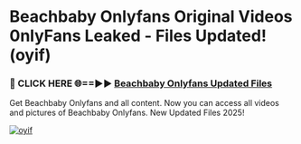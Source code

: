 # Beachbaby Onlyfans Original Videos 0nlyFans Leaked - Files Updated! (oyif)

<h3>🔴 CLICK HERE 🌐==►► <a href="https://tinyurl.com/ehrbuxhb" rel="nofollow">Beachbaby Onlyfans Updated Files</a></h3>

Get Beachbaby Onlyfans and all content. Now you can access all videos and pictures of Beachbaby Onlyfans. New Updated Files 2025!

[![oyif](https://i.imgur.com/lVYEuWS.gif)](https://tinyurl.com/ehrbuxhb)

